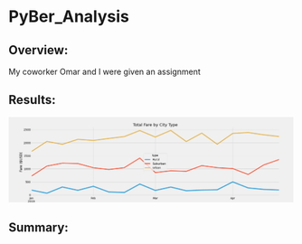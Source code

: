 # PyBer_Analysis

## Overview:
My coworker Omar and I were given an assignment

## Results:

<img src= 'analysis/PyBer_fare_summary.png'>

## Summary: